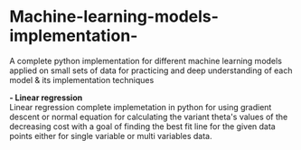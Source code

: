 # Machine-learning-models-implementation-
 A complete python implementation for different machine learning models applied on small sets of data for practicing and deep understanding of each model &amp; its implementation techniques

**- Linear regression**  
Linear regression complete implemetation in python for using gradient descent or normal equation for calculating the variant theta's values of the decreasing cost with a goal of finding the best fit line for the given data points either for single variable or multi variables data.
